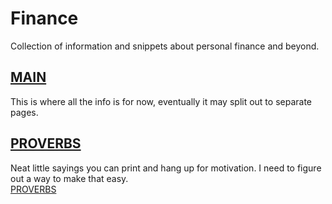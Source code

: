 # Finance
Collection of information and snippets about personal finance and beyond.  

## [MAIN](https://github.com/martingehrke/finance/blob/master/main.md)
This is where all the info is for now, eventually it may split out to separate pages.  


## [PROVERBS](https://github.com/martingehrke/finance/blob/master/proverbs.md)
Neat little sayings you can print and hang up for motivation. I need to figure out a way to make that easy.  
[PROVERBS](https://github.com/martingehrke/finance/blob/master/proverbs.md)
